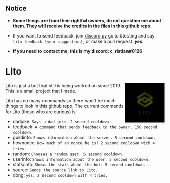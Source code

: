 ## Notice

   - **Some things are from their rightful owners, do not question me about them. They will receive the credits in the files in this github repo.**

   - If you want to send feedback, join [discord.py]( https://discord.gg/dpy) go to #testing and say `lito feedback [your suggestion]`, or make a pull request. ***yes.***


- **If you need to contact me, this is my discord: c_ristian#0126**



# Lito

<img align=right height=125 src=.github/f5a3d8aa3d1ee5333c23b0416c7e52ca.png>

Lito is just a bot that still is being worked on since 2019. This is a small project that I made.

Lito has no many commands so there won't be much things to look in this github repo.
The current commands for Lito (those who are curious) is:
  - dadjoke:      `Says a dad joke. 2 second cooldown.`
  - feedback:     `A command that sends feedback to the owner. 150 second cooldown.`
  - guildinfo:    `Shows information about the server. 5 second cooldown.`
  - hownonce:     `How much of an nonce he is? 2 second cooldown with 4 tries.`
  - random:       `Chooses a random user. 5 second cooldown.`
  - userinfo:     `Shows information about the user. 5 second cooldown.`
  - stats/info: `Shows the stats about the bot. 5 second cooldown.`
  - source: `Sends the source link to Lito.`
  - dong: `yes. 2 second cooldown with 4 tries.`


